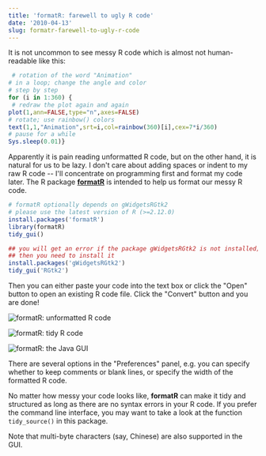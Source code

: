 ```yaml
---
title: 'formatR: farewell to ugly R code'
date: '2010-04-13'
slug: formatr-farewell-to-ugly-r-code
---
```


It is not uncommon to see messy R code which is almost not human-readable
like this:

```r 
 # rotation of the word "Animation"
# in a loop; change the angle and color
# step by step
for (i in 1:360) {
 # redraw the plot again and again
plot(1,ann=FALSE,type="n",axes=FALSE)
# rotate; use rainbow() colors
text(1,1,"Animation",srt=i,col=rainbow(360)[i],cex=7*i/360)
# pause for a while
Sys.sleep(0.01)}
```

Apparently it is pain reading unformatted R code, but on the other hand, it
is natural for us to be lazy. I don't care about adding spaces or indent to
my raw R code -- I'll concentrate on programming first and format my code
later. The R package [**formatR**](http://cran.r-project.org/package=formatR)
is intended to help us format our messy R code.

```r 
# formatR optionally depends on gWidgetsRGtk2
# please use the latest version of R (>=2.12.0)
install.packages('formatR')
library(formatR)
tidy_gui()

## you will get an error if the package gWidgetsRGtk2 is not installed;
## then you need to install it
install.packages('gWidgetsRGtk2')
tidy_gui('RGtk2')
```

Then you can either paste your code into the text box or click the "Open"
button to open an existing R code file. Click the "Convert" button and you
are done!

![formatR: unformatted R code](http://i.imgur.com/Y55lL.png)

![formatR: tidy R code](http://i.imgur.com/v141t.png)

![formatR: the Java GUI](http://i.imgur.com/dEhS2.png)

There are several options in the "Preferences" panel, e.g. you can specify
whether to keep comments or blank lines, or specify the width of the
formatted R code.

No matter how messy your code looks like, **formatR** can make it tidy and
structured as long as there are no syntax errors in your R code. If you
prefer the command line interface, you may want to take a look at the
function `tidy_source()` in this package.

Note that multi-byte characters (say, Chinese) are also supported in the GUI.
